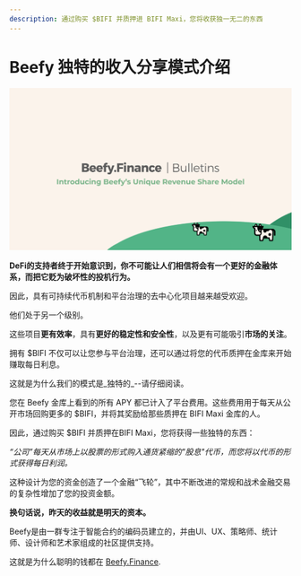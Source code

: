 ```yaml
---
description: 通过购买 $BIFI 并质押进 BIFI Maxi，您将收获独一无二的东西
---
```


# Beefy 独特的收入分享模式介绍

![](../../.gitbook/assets/bulletin-introducing-beefys-unique-revenue-share-model.png)

**DeFi的支持者终于开始意识到，你不可能让人们相信将会有一个更好的金融体系，而把它贬为破坏性的投机行为。**

因此，具有可持续代币机制和平台治理的去中心化项目越来越受欢迎。

他们处于另一个级别。

这些项目**更有效率**，具有**更好的稳定性和安全性**，以及更有可能吸引**市场的关注**。

拥有 $BIFI 不仅可以让您参与平台治理，还可以通过将您的代币质押在金库来开始赚取每日利息。

这就是为什么我们的模式是_独特的_--请仔细阅读。

您在 Beefy 金库上看到的所有 APY 都已计入了平台费用。这些费用用于每天从公开市场回购更多的 $BIFI，并将其奖励给那些质押在 BIFI Maxi 金库的人。

因此，通过购买 $BIFI 并质押在BIFI Maxi，您将获得一些独特的东西：

_“公司”每天从市场上以股票的形式购入通货紧缩的"股息"代币，而您将以代币的形式获得每日利润。_

这种设计为您的资金创造了一个金融“飞轮”，其中不断改进的常规和战术金融交易的复杂性增加了您的投资金额。

**换句话说，昨天的收益就是明天的资本。**

Beefy是由一群专注于智能合约的编码员建立的，并由UI、UX、策略师、统计师、设计师和艺术家组成的社区提供支持。

这就是为什么聪明的钱都在 [Beefy.Finance](https://www.beefy.finance/).
